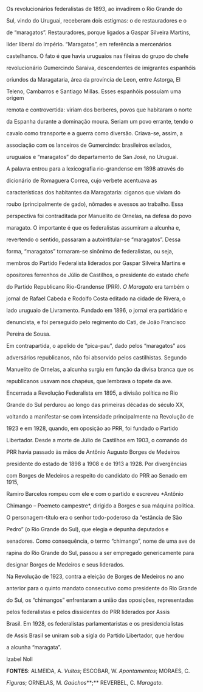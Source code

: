 

Os revolucionários federalistas de 1893, ao invadirem o Rio Grande do

Sul, vindo do Uruguai, receberam dois estigmas: o de restauradores e o

de “maragatos”. Restauradores, porque ligados a Gaspar Silveira Martins,

líder liberal do Império. “Maragatos”, em referência a mercenários

castelhanos. O fato é que havia uruguaios nas fileiras do grupo do chefe

revolucionário Gumercindo Saraiva, descendentes de imigrantes espanhóis

oriundos da Maragataria, área da província de Leon, entre Astorga, El

Teleno, Cambarros e Santiago Millas. Esses espanhóis possuíam uma origem

remota e controvertida: viriam dos berberes, povos que habitaram o norte

da Espanha durante a dominação moura. Seriam um povo errante, tendo o

cavalo como transporte e a guerra como diversão. Criava-se, assim, a

associação com os lanceiros de Gumercindo: brasileiros exilados,

uruguaios e “maragatos” do departamento de San José, no Uruguai.



A palavra entrou para a lexicografia rio-grandense em 1898 através do

dicionário de Romaguera Correa, cujo verbete acentuava as

características dos habitantes da Maragataria: ciganos que viviam do

roubo (principalmente de gado), nômades e avessos ao trabalho. Essa

perspectiva foi contraditada por Manuelito de Ornelas, na defesa do povo

maragato. O importante é que os federalistas assumiram a alcunha e,

revertendo o sentido, passaram a autointitular-se “maragatos”. Dessa

forma, “maragatos” tornaram-se sinônimo de federalistas, ou seja,

membros do Partido Federalista liderados por Gaspar Silveira Martins e

opositores ferrenhos de Júlio de Castilhos, o presidente do estado chefe

do Partido Republicano Rio-Grandense (PRR). *O Maragato* era também o

jornal de Rafael Cabeda e Rodolfo Costa editado na cidade de Rivera, o

lado uruguaio de Livramento. Fundado em 1896, o jornal era partidário e

denuncista, e foi perseguido pelo regimento do Cati, de João Francisco

Pereira de Sousa.



Em contrapartida, o apelido de “pica-pau”, dado pelos “maragatos” aos

adversários republicanos, não foi absorvido pelos castilhistas. Segundo

Manuelito de Ornelas, a alcunha surgiu em função da divisa branca que os

republicanos usavam nos chapéus, que lembrava o topete da ave.



Encerrada a Revolução Federalista em 1895, a divisão política no Rio

Grande do Sul perdurou ao longo das primeiras décadas do século XX,

voltando a manifestar-se com intensidade principalmente na Revolução de

1923 e em 1928, quando, em oposição ao PRR, foi fundado o Partido

Libertador. Desde a morte de Júlio de Castilhos em 1903, o comando do

PRR havia passado às mãos de Antônio Augusto Borges de Medeiros

presidente do estado de 1898 a 1908 e de 1913 a 1928. Por divergências

com Borges de Medeiros a respeito do candidato do PRR ao Senado em 1915,

Ramiro Barcelos rompeu com ele e com o partido e escreveu *Antônio

Chimango – Poemeto campestre*, dirigido a Borges e sua máquina política.

O personagem-título era o senhor todo-poderoso da “estância de São

Pedro” (o Rio Grande do Sul), que elegia e depunha deputados e

senadores. Como consequência, o termo “chimango”, nome de uma ave de

rapina do Rio Grande do Sul, passou a ser empregado genericamente para

designar Borges de Medeiros e seus liderados.



Na Revolução de 1923, contra a eleição de Borges de Medeiros no ano

anterior para o quinto mandato consecutivo como presidente do Rio Grande

do Sul, os “chimangos” enfrentaram a união das oposições, representadas

pelos federalistas e pelos dissidentes do PRR liderados por Assis

Brasil. Em 1928, os federalistas parlamentaristas e os presidencialistas

de Assis Brasil se uniram sob a sigla do Partido Libertador, que herdou

a alcunha “maragata”.



Izabel Noll



**FONTES**: ALMEIDA, A. *Vultos*; ESCOBAR, W. *Apontamentos*; MORAES, C.

*Figuras*; ORNELAS, M. *Gaúchos***;** REVERBEL, C. *Maragato.*

